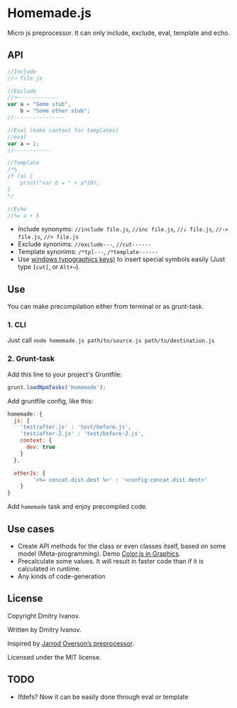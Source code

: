 # Homemade.js
Micro js preprocessor. It can only include, exclude, eval, template and echo.

## API
```javascript
//Include
//→ file.js

//Exclude
//✂-------------
var a = "Some stub",
	b = "Some other stub";
//----------------

//Eval (make context for templates)
//eval
var a = 1;
//------------

//Template
/*%
if (a) {
	print("var b = " + a*10);
}
*/

//Echo
//%= a + 5
```

* Include synonyms: `//include file.js`, `//inc file.js`, `//↓ file.js`, `//-> file.js`, `//> file.js`
* Exclude synonims: `//exclude---`, `//cut------`
* Template synonims: `/*tpl---`, `/*template------`
* Use [windows typographics keys)](https://github.com/dfcreative/windows_typographic_hotkeys) to insert special symbols easily (Just type `[cut]`, or `Alt+→`).

## Use
You can make precompilation either from terminal or as grunt-task.

### 1. CLI
Just call `node homemade.js path/to/source.js path/to/destination.js`

### 2. Grunt-task
Add this line to your project's Gruntfile:
```javascript
grunt.loadNpmTasks('homemade');
```

Add gruntfile config, like this:
```js
homemade: {
  js: {
    'test/after.js' : 'test/before.js',
    'test/after-2.js' : 'test/before-2.js',
    context: {
      dev: true
    }
  },

  otherJs: {
        '<%= concat.dist.dest %>' : '<config:concat.dist.dest>'
	}
}
```

Add `homemade` task and enjoy precompiled code.

## Use cases

* Create API methods for the class or even classes itself, based on some model (Meta-programming). Demo [Color.js in Graphics](https://github.com/dfcreative/graphics/blob/master/src/Color.js).
* Precalculate some values. It will result in faster code than if it is calculated in runtime.
* Any kinds of code-generation


## License
Copyright Dmitry Ivanov.

Written by Dmitry Ivanov.

Inspired by [Jarrod Overson’s preprocessor](https://github.com/onehealth/preprocess).

Licensed under the MIT license.

## TODO
* Ifdefs? Now it can be easily done through eval or template
